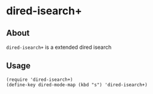 # dired-isearch+


## About

`dired-isearch+` is a extended dired isearch

## Usage

```
(require 'dired-isearch+)
(define-key dired-mode-map (kbd "s") 'dired-isearch+)
```
